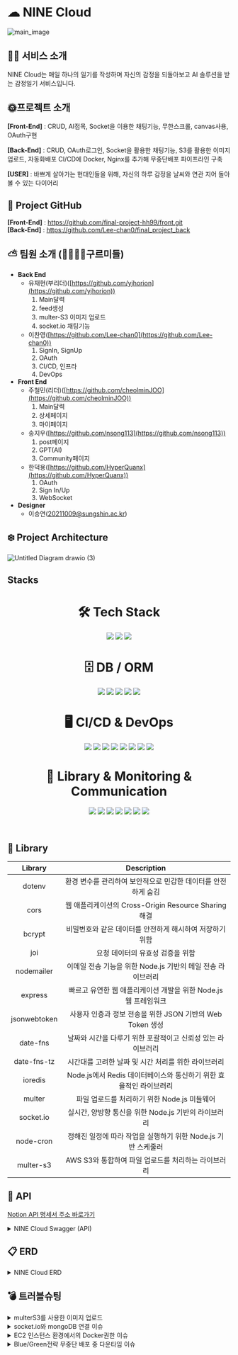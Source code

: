 # ☁ NINE Cloud
![main_image](https://github.com/Lee-chan0/nomyproject/assets/147553654/7d067198-cbd1-4824-abca-4de724fd2d07)
## ✍🏻 서비스 소개
NINE Cloud는 매일 하나의 일기를 작성하며 자신의 감정을 되돌아보고 AI 솔루션을 받는 감정일기 서비스입니다.
## 
## 🌞프로젝트 소개
<strong>[Front-End]</strong> : CRUD, AI접목, Socket을 이용한 채팅기능, 무한스크롤, canvas사용, OAuth구현

<strong>[Back-End]</strong> : CRUD, OAuth로그인, Socket을 활용한 채팅기능, S3를 활용한 이미지 업로드, 자동화배포 CI/CD에 Docker, Nginx를 추가해 무중단배포 파이프라인 구축


<strong>[USER]</strong> : 바쁘게 살아가는 현대인들을 위해, 자신의 하루 감정을 날씨와 연관 지어 돌아볼 수 있는 다이어리
##

## 📂 Project GitHub
<strong>[Front-End]</strong> : https://github.com/final-project-hh99/front.git<br>
<strong>[Back-End]</strong> : https://github.com/Lee-chan0/final_project_back
## 

## ⛅️ 팀원 소개 (👨‍👩‍👧‍👦구르미들)

- **Back End**
  - 유재현(부리더)([https://github.com/yjhorion](https://github.com/yjhorion))
    1. Main달력
    2. feed생성
    3. multer-S3 이미지 업로드
    4. socket.io 채팅기능
  - 이찬영([https://github.com/Lee-chan0](https://github.com/Lee-chan0))
    1. SignIn, SignUp
    2. OAuth
    3. CI/CD, 인프라
    4. DevOps
- **Front End**
  - 주철민(리더)([https://github.com/cheolminJOO](https://github.com/cheolminJOO))
    1. Main달력
    2. 상세페이지
    3. 마이페이지
  - 송지우([https://github.com/nsong113](https://github.com/nsong113))
    1. post페이지
    2. GPT(AI)
    3. Community페이지
  - 한덕용([https://github.com/HyperQuanx](https://github.com/HyperQuanx))
    1. OAuth
    2. Sign In/Up
    3. WebSocket
- **Designer**
  - 이승연([20211009@sungshin.ac.kr](20211009@sungshin.ac.kr))

## ❄️ Project Architecture

![Untitled Diagram drawio (3)](https://github.com/Lee-chan0/nomyproject/assets/147553654/40f530a0-16cd-4abd-9c66-c57508d5c5d4)


## Stacks

<div align="center">
  <h1>🛠 Tech Stack</h1>
  <p>
    <img src="https://img.shields.io/badge/javascript-F0DB4F?style=for-the-badge&logo=javascript&logoColor=black">
    <img src="https://img.shields.io/badge/node.js-68A063?style=for-the-badge&logo=Node.js&logoColor=white">
    <img src="https://img.shields.io/badge/express-FF6C37?style=for-the-badge&logo=express&logoColor=white">
  </p>
</div>

<div align="center">
  <h1>🗄️ DB / ORM</h1>
  <p>
    <img src="https://img.shields.io/badge/mysql-00758F?style=for-the-badge&logo=mysql&logoColor=white">
    <img src="https://img.shields.io/badge/mongoDB-12924F?style=for-the-badge&logo=MongoDB&logoColor=white">
    <img src="https://img.shields.io/badge/AWS%20RDS-527FFF?style=for-the-badge&logo=amazonrds&logoColor=white">
    <img src="https://img.shields.io/badge/Redis-C92B2B?style=for-the-badge&logo=redis&logoColor=white">
    <img src="https://img.shields.io/badge/Prisma-2A7AE4?style=for-the-badge&logo=Prisma&logoColor=white">
  </p>
</div>

<div align="center">
  <h1>🖥️ CI/CD & DevOps</h1>
  <p>
    <img src="https://img.shields.io/badge/github-6E5494?style=for-the-badge&logo=github&logoColor=white">
    <img src="https://img.shields.io/badge/GitHub%20Actions-2088FF?style=for-the-badge&logo=githubactions&logoColor=white">
    <img src="https://img.shields.io/badge/AWS%20EC2-FF9900?style=for-the-badge&logo=amazonec2&logoColor=white">
    <img src="https://img.shields.io/badge/AWS%20S3-569A31?style=for-the-badge&logo=amazons3&logoColor=white">
    <img src="https://img.shields.io/badge/AWS%20CodeDeploy-FF7F00?style=for-the-badge&logo=aws&logoColor=white">
    <img src="https://img.shields.io/badge/Docker%20Compose-DA70D6?style=for-the-badge&logo=docker&logoColor=white">
    <img src="https://img.shields.io/badge/Docker-2496ED?style=for-the-badge&logo=docker&logoColor=white">
    <img src="https://img.shields.io/badge/Nginx-009639?style=for-the-badge&logo=nginx&logoColor=white">
  </p>
</div>

<div align="center">
  <h1>📜 Library & Monitoring & Communication</h1>
  <p>
    <img src="https://img.shields.io/badge/socket.io-FF4081?style=for-the-badge&logo=socket.io&logoColor=white">
    <img src="https://img.shields.io/badge/JWT-00B2A9?style=for-the-badge&logo=jsonwebtokens&logoColor=white">
    <img src="https://img.shields.io/badge/Swagger-E3E569?style=for-the-badge&logo=swagger&logoColor=white">
    <img src="https://img.shields.io/badge/Grafana-F46800?style=for-the-badge&logo=grafana&logoColor=white">
    <img src="https://img.shields.io/badge/Jest-C21325?style=for-the-badge&logo=jest&logoColor=white">
    <img src="https://img.shields.io/badge/Notion-8B8B8B?style=for-the-badge&logo=notion&logoColor=white">
    <img src="https://img.shields.io/badge/Slack-E01E5A?style=for-the-badge&logo=slack&logoColor=white">
  </p>
  <br>
</div>

## 📜 Library

|      Library       |                                 Description                                  |
|:------------------:|:----------------------------------------------------------------------------:|
|      dotenv       |        환경 변수를 관리하여 보안적으로 민감한 데이터를 안전하게 숨김         |
|       cors        |           웹 애플리케이션의 Cross-Origin Resource Sharing 해결               |
|      bcrypt       |          비밀번호와 같은 데이터를 안전하게 해시하여 저장하기 위함           |
|        joi        |                      요청 데이터의 유효성 검증을 위함                        |
|    nodemailer     |           이메일 전송 기능을 위한 Node.js 기반의 메일 전송 라이브러리          |
|      express      |      빠르고 유연한 웹 애플리케이션 개발을 위한 Node.js 웹 프레임워크        |
|   jsonwebtoken    |        사용자 인증과 정보 전송을 위한 JSON 기반의 Web Token 생성            |
|     date-fns      |          날짜와 시간을 다루기 위한 포괄적이고 신뢰성 있는 라이브러리         |
|   date-fns-tz     |               시간대를 고려한 날짜 및 시간 처리를 위한 라이브러리             |
|     ioredis       |         Node.js에서 Redis 데이터베이스와 통신하기 위한 효율적인 라이브러리     |
|      multer       |               파일 업로드를 처리하기 위한 Node.js 미들웨어                  |
|    socket.io      |             실시간, 양방향 통신을 위한 Node.js 기반의 라이브러리            |
|     node-cron     |        정해진 일정에 따라 작업을 실행하기 위한 Node.js 기반 스케줄러         |
|     multer-s3     |             AWS S3와 통합하여 파일 업로드를 처리하는 라이브러리              |


## 🔎 API

[Notion API 명세서 주소 바로가기](https://www.notion.so/API-22f9456b7c254576b2a9cbc101c603d1)

<details>
<summary>NINE Cloud Swagger (API)</summary>
<br>
<img src="https://github.com/Lee-chan0/nomyproject/assets/147553654/f06f41de-537a-4d8d-9bea-c63504c528d4" alt="swagger1">
<img src="https://github.com/Lee-chan0/nomyproject/assets/147553654/ee1a0c9a-fd82-4bec-aa53-fe660985500a" alt="swagger2">
<img src="https://github.com/Lee-chan0/nomyproject/assets/147553654/0d736c5e-6d8b-4028-ab28-0bc2d487d258" alt="swagger3">
</details>


## 📋 ERD

<details>
<summary>NINE Cloud ERD</summary>
<br>
<img src="https://github.com/Lee-chan0/nomyproject/assets/147553654/1c663652-ece2-467a-9f03-80686c5b2412" alt="drawSQL-finalproject-export-2023-12-21">
</details>

## 💣 트러블슈팅
<details>
<summary>multerS3를 사용한 이미지 업로드</summary>
❗ 문제 상황 : multerS3로 bucket에 Image uploadthis.client.send is not a function 에러가 발생<br>
❗ 기존 설정의 문제점<br>
  - 코드상의 문제를 의심했으나, 코드상엔 문제가 없는것을 확인했습니다.<br>
  - 이후 multer-s3와 aws-sdk모듈이 서로 호환되는 버전이어야 한다는것을 알게됐습니다.
✅ 버전 업데이트
  - npm을 사용하여, 서로 호환되는 버전으로 업데이트해줌으로써 해결했습니다.
  
```javascript
// package.json
...
"aws-sdk" : "^2.1520.0",
"multer-s3" : "^3.0.1",
...
```
</details>

<details>
<summary>socket.io와 mongoDB 연결 이슈</summary>
❗ 문제상황 : socket을 기존 DB가 아닌, mongoDB에 따로 연결하여 사용하려 할때, timeout에러가 발생하면서 채팅이 연결되지않은 현상발생<br>
❗ 문제 해결 접근<br>
- local환경에서 .env의 값과 mongoDB자체의 connection에러가 없는것을 확인했습니다. <br>
- app.js(서버 실행 파일)에서 mongoDB가 연결되기 이전에 router에서 접근이 이루어지는지도 확인했으나 문제가 없었습니다. <br>
- GitActions에는 정상적으로 secrets변수가 .env파일에 할당되는것을 확인했지만, 자동화 배포도중 docker-compose를 사용한 빌드과정에서 .env파일이 업데이트 되지 않았습니다. <br>
- 배포가 되는 ec2서버에 .env파일을 확인해보니, 정상적으로 .env파일에 mongoDB 연결에 필요한 변수가 업데이트되지 않는것을 확인했습니다.<br>
  
✅ 문제해결<br>
- docker-compose를 통해 빌드되는 과정에서 string으로 이루어진 환경변수는 “”로 감싸주지 않으면 .env파일에 업데이트되지 않는것을 확인했고, 문자열 처리를 해주자 정상적으로 .env파일에 업데이트 되었습니다.


</details>

<details>
<summary>EC2 인스턴스 환경에서의 Docker권한 이슈</summary>
❗문제 상황 : docker를 사용했을때, connect: permission denied 가 생겨 docker 사용 불가<br>
✅ 문제 해결 접근<br>
1. 에러원인 분석 : 해당 error message를 구글링하여 비슷한 사례를 찾아보니, docker가 group에 속해있지 않기때문임을 알게됐습니다.<br>
2. 해결 방법 : docker gruop이 추가되지 않았고, 해당 group에 로그인 중인 유저가 추가되어 있지 않았기 때문이라는것을 알게되어, <br>
  
```javascript
//ec2 인스턴스 환경(ubuntu)
sudo groupadd docker
sudo usermod -aG docker $USER
```
이후, exit명령어 혹은 newgrp docker 명령어로 적용해주었습니다.<br>
</details>

<details>
<summary>Blue/Green전략 무중단 배포 중 다운타임 이슈</summary>
❗ 문제 상황 : ‘무중단 배포’이지만, 서버가 항상 잠깐 꺼졌다가 켜져서 ‘다운타임’이 발생하여, 무중단 배포 전략에 치명적인 에러였습니다. (502 Bad Gateway)<br>
✅ 원인 파악 및 해결 방법 : 서버의 (Nginx)502 Bad Gateway 발생<br>
1. 헬스체크 엔드포인트 구현

```javascript
// health체크 엔드포인트
app.get("/health", (req, res) => {
  const isServerOnline = true;

  const serverStartTime = new Date().toISOString();

  const cpuUsage = os.loadavg()[0]; 
  const totalMemory = os.totalmem();
  const freeMemory = os.freemem();
  const usedMemory = totalMemory - freeMemory;

  const diskInfo = os.cpus(); 
  

  const healthStatus = {
    serverStatus: isServerOnline ? "Online" : "Offline",
    serverStartTime: serverStartTime,
    cpuUsage: cpuUsage,
    memoryUsage: {
      total: totalMemory,
      used: usedMemory,
      free: freeMemory,
    },
    diskSpace: diskInfo,
  };
  if (isServerOnline) {
    res.status(200).json(healthStatus);
  } else {
    res.status(503).json({ serverStatus: "Offline" });
  }
});
```
해당 엔드포인트로 서버가 Online인지, Offline인지 체크가 가능합니다. <br>

2. docker-compose.yml파일에 자동화 헬스체크 코드 추가<br>

```javascript
  blue:
    build: .
    restart: always
    healthcheck:
      test: ["CMD", "curl", "-f", "https://astraiosissda.shop/health"]
      interval: 30s
      timeout: 10s
      retries: 5
```
30초에 한번씩 서버의 해당 엔드포인트에 요청을 보내어 헬스체크를 진행하고, 5번의 재시도를 합니다.<br>

3. docker실행파일인, ./deploy파일 수정<br>

```javascript
#!/bin/bash

CURRENT=$(docker ps --format '{{.Names}}' | grep -oE 'finalcicd_(blue|green)_1' | head -n 1 | cut -d'_' -f2)

echo "Current container: $CURRENT"

if [ "$CURRENT" == "blue" ]; then
    docker-compose up -d --build green

    echo "Green Container 헬스 체크"
    HEALTH_CHECK() {
        local retries=0
        until [ $retries -ge 3 ]; do
            if curl --connect-timeout 3 --max-time 3 -f https://astraiosissda.shop/health; then
                echo "Green Container 헬스 체크 성공 / 트래픽 전환"
                return 0
            else
                retries=$((retries+1))
                echo "헬스 체크 실패 5초뒤 다시 시도"
                sleep 5
            fi
        done
        echo "헬스 체크 실패 기존 컨테이너로 롤백"
        docker-compose stop green
        exit 1
    }

    HEALTH_CHECK

    sed -i 's/blue:3000/green:3000/' ./nginx.conf
    docker-compose restart nginx


    docker-compose stop blue

elif [ "$CURRENT" == "green" ]; then
    docker-compose up -d --build blue

    echo "Blue Container 헬스 체크"
    HEALTH_CHECK() {
        local retries=0
        until [ $retries -ge 3 ]; do
            if curl --connect-timeout 3 --max-time 3 -f https://astraiosissda.shop/health; then
                echo "Blue Container 헬스 체크 성공 / 트래픽 전환"
                return 0
            else
                retries=$((retries+1))
                echo "헬스 체크 실패 5초뒤 다시 시도"
                sleep 5
            fi
        done
        echo "헬스 체크 실패 기존 컨테이너로 롤백"
        docker-compose stop blue
        exit 1
    }

    HEALTH_CHECK

    sed -i 's/green:3000/blue:3000/' ./nginx.conf
    docker-compose restart nginx

    docker-compose stop green
fi
```
해당 파일로, 현재 실행중인 컨테이너를 확인하고, 새롭게 빌드한 컨테이너의 헬스체크를 진행한뒤, 헬스체크에 실패했다면, 기존 컨테이너로 롤백,<br> 헬스체크에 성공했다면, nginx를 활용해 트래픽을 전환하며, 새로운 컨테이너를 up하고 기존 컨테이너를 down시킵니다.<br>
✅ 결과 : 이후, 서버가 끊김없이 버전에 따라 배포가 잘 진행되었고, 다운타임현상을 해결할 수 있었습니다.
</details>
